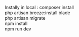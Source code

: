Instally in local : 
composer install <br>
php artisan breeze:install blade <br>
php artisan migrate <br>
npm install <br>
npm run dev <br>